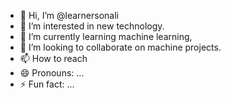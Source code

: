 - 👋 Hi, I’m @learnersonali
- 👀 I’m interested in  new technology.
- 🌱 I’m currently learning machine learning,
- 💞️ I’m looking to collaborate on machine projects.
- 📫 How to reach 
- 😄 Pronouns: ...
- ⚡ Fun fact: ...

<!---
learnersonali/learnersonali is a ✨ special ✨ repository because its `README.md` (this file) appears on your GitHub profile.
You can click the Preview link to take a look at your changes.
--->
